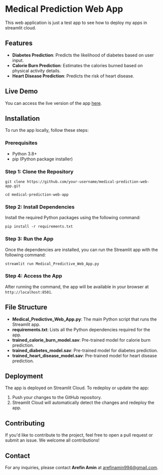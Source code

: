 # Medical Prediction Web App

This web application is just a test app to see how to deploy my apps in streamlit cloud. 

## Features

- **Diabetes Prediction**: Predicts the likelihood of diabetes based on user input.
- **Calorie Burn Prediction**: Estimates the calories burned based on physical activity details.
- **Heart Disease Prediction**: Predicts the risk of heart disease.

## Live Demo

You can access the live version of the app [here](https://medical-prediction-web-app.streamlit.app).

## Installation

To run the app locally, follow these steps:

### Prerequisites

- Python 3.8+
- pip (Python package installer)

### Step 1: Clone the Repository

```
git clone https://github.com/your-username/medical-prediction-web-app.git
```

```
cd medical-prediction-web-app
```

### Step 2: Install Dependencies

Install the required Python packages using the following command:
```
pip install -r requirements.txt

```

### Step 3: Run the App
Once the dependencies are installed, you can run the Streamlit app with the following command:
```
streamlit run Medical_Predictive_Web_App.py
```
### Step 4: Access the App

After running the command, the app will be available in your browser at `http://localhost:8501`.

## File Structure

- **Medical_Predictive_Web_App.py**: The main Python script that runs the Streamlit app.
- **requirements.txt**: Lists all the Python dependencies required for the app.
- **trained_calorie_burn_model.sav**: Pre-trained model for calorie burn prediction.
- **trained_diabetes_model.sav**: Pre-trained model for diabetes prediction.
- **trained_heart_disease_model.sav**: Pre-trained model for heart disease prediction.

## Deployment

The app is deployed on Streamlit Cloud. To redeploy or update the app:

1. Push your changes to the GitHub repository.
2. Streamlit Cloud will automatically detect the changes and redeploy the app.

## Contributing

If you'd like to contribute to the project, feel free to open a pull request or submit an issue. We welcome all contributions!

## Contact

For any inquiries, please contact **Arefin Amin** at [arefinamin994@gmail.com](mailto:arefinamin994@gmail.com).
